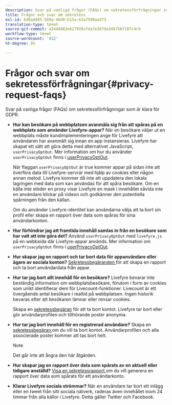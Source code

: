```yaml
---
description: Svar på vanliga frågor (FAQs) om sekretessförfrågningar som är klara för GDPR.
title: Frågor och svar om sekretess
exl-id: 6d0add45-589a-46d0-b15a-63a7599aad73
translation-type: tm+mt
source-git-commit: a2449482e617939cfda7e367da34875bf187c4c9
workflow-type: tm+mt
source-wordcount: '412'
ht-degree: 0%

---
```


# Frågor och svar om sekretessförfrågningar{#privacy-request-faqs}

Svar på vanliga frågor (FAQs) om sekretessförfrågningar som är klara för GDPR.

* **Hur kan besökare på webbplatsen avanmäla sig från att spåras på en webbplats som använder Livefyre-appar?** När en besökare väljer ut en webbplats måste kundimplementeringen ange för Livefyre att användaren har avanmält sig innan en app instansieras. Livefyre har skapat ett sätt att göra detta med alternativet JavaScript, `userPrivacyOptOut`. Mer information om hur du använder `userPrivacyOptOut` finns i [userPrivacyOptOut](/help/using/c-settings-other/c-gdpr-compliance/c-userprivacyoptout.md).

   När flaggan `userPrivacyOptOut` är true kommer appar på sidan inte att överföra data till Livefyre-servrar med hjälp av cookies eller någon annan metod. Livefyre kommer då inte att uppdatera den lokala lagringen med data som kan användas för att spåra besökare. Om en källa inte stöder en proxy visar Livefyre en mask i innehållet såvida inte en användare klickar på videon och godkänner den potentiella spårningen från den källan.

   Om du använder Livefyre-identitet kan användarna välja att ta bort sin profil eller skapa en rapport över data som spåras för sina användarkonton.

* **Hur förhindrar jag att framtida innehåll samlas in från en besökare som har valt att inte göra det?** Använd  `userPrivacyOptOut` med  `livefyre.js` på en webbsida där Livefyre-appar används. Mer information om `userPrivacyOptOut` finns i [userPrivacyOptOut](/help/using/c-settings-other/c-gdpr-compliance/c-userprivacyoptout.md).

* **Hur skapar jag en rapport och tar bort data för appanvändare eller ägare av sociala konton?** [Sekretessbegäranden ](../../c-settings-other/c-gdpr-compliance/c-privacy-requests.md#c_privacy_requests) för att skapa en rapport och ta bort användardata från appar.

* **Hur tar jag bort allt innehåll för en besökare?** Livefyre bevarar inte beständig information om webbplatsbesökare, förutom i form av cookies som unikt identifierar dem för Livecount-funktioner. Livecount är ett övergående antal besökare i realtid på webbplatsen. Ingen historik bevaras efter att besökaren lämnar eller rensar cookies.

   Skapa en [sekretessbegäran](../../c-settings-other/c-gdpr-compliance/c-privacy-requests.md#c_privacy_requests) för att ta bort kontot. Livefyre tar bort eller gör användarprofilen och tillhörande poster anonyma.

* **Hur tar jag bort innehåll för en registrerad användare?** Skapa en  [sekretessbegäran ](../../c-settings-other/c-gdpr-compliance/c-privacy-requests.md#c_privacy_requests) om du vill ta bort kontot. Användarprofilen och alla associerade poster kommer att tas bort helt.

   >[!NOTE]
   >
   >Det går inte att ångra den här åtgärden.

* **Hur skapar jag en rapport över data som spårats av en aktuell eller tidigare anställd?** [Visa en sekretessrapport ](../../c-settings-other/c-gdpr-compliance/c-view-a-privacy-report.md#c_view_a_privacy_report) om du vill generera en rapport över data som spårats för ett användarkonto.

* **Klarar Livefyre sociala strömmar?** När en användare tar bort ett inlägg eller en tweet från sitt sociala nätverk, raderas även innehållet inom 24 timmar från alla källor i Livefyre. Detta gäller Twitter och Facebook.
